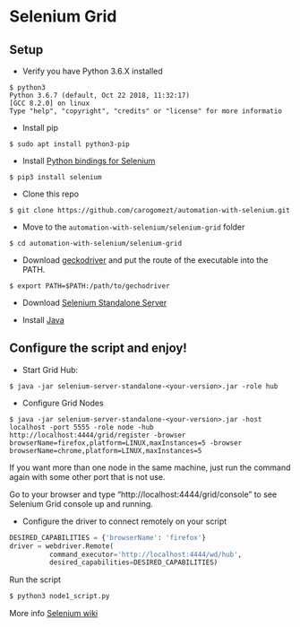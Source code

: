 Selenium Grid
===================

Setup
----------

 - Verify you have Python 3.6.X installed
``` shell
$ python3
Python 3.6.7 (default, Oct 22 2018, 11:32:17) 
[GCC 8.2.0] on linux
Type "help", "copyright", "credits" or "license" for more informatio
```
 - Install pip
``` shell
$ sudo apt install python3-pip
```
 - Install [Python bindings for Selenium](https://pypi.python.org/pypi/selenium)
``` shell
$ pip3 install selenium
```
 - Clone this repo
``` shell
$ git clone https://github.com/carogomezt/automation-with-selenium.git
```
 - Move to the `automation-with-selenium/selenium-grid` folder
``` shell
$ cd automation-with-selenium/selenium-grid
```
 - Download [geckodriver](https://github.com/mozilla/geckodriver/releases) and put the route of the executable into the PATH. 
``` shell
$ export PATH=$PATH:/path/to/gechodriver
```
 - Download [Selenium Standalone Server](https://docs.seleniumhq.org/download/) 

 - Install [Java](https://java.com/en/download/help/linux_x64_install.xml)

Configure the script and enjoy!
----------

 - Start Grid Hub:
``` shell
$ java -jar selenium-server-standalone-<your-version>.jar -role hub
```
 - Configure Grid Nodes
``` shell
$ java -jar selenium-server-standalone-<your-version>.jar -host localhost -port 5555 -role node -hub http://localhost:4444/grid/register -browser browserName=firefox,platform=LINUX,maxInstances=5 -browser browserName=chrome,platform=LINUX,maxInstances=5
```
If you want more than one node in the same machine, just run the command again with some other port that is not use.

Go to your browser and type “http://localhost:4444/grid/console” to see Selenium Grid console up and running.

 - Configure the driver to connect remotely on your script
``` python 
DESIRED_CAPABILITIES = {'browserName': 'firefox'}
driver = webdriver.Remote(
    	  command_executor='http://localhost:4444/wd/hub',
          desired_capabilities=DESIRED_CAPABILITIES)
 ```

Run the script
``` python
$ python3 node1_script.py
```

More info [Selenium wiki](https://github.com/SeleniumHQ/selenium/wiki/Grid2)